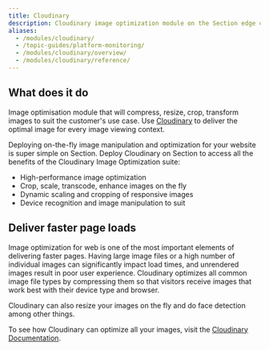 ```yaml
---
title: Cloudinary
description: Cloudinary image optimization module on the Section edge compute platform
aliases:
  - /modules/cloudinary/
  - /topic-guides/platform-monitoring/
  - /modules/cloudinary/overview/
  - /modules/cloudinary/reference/
---
```


## What does it do

Image optimisation module that will compress, resize, crop, transform images to suit the customer's use case. Use [Cloudinary](https://cloudinary.com/) to deliver the optimal image for every image viewing context.

Deploying on-the-fly image manipulation and optimization for your website is super simple on Section. Deploy Cloudinary on Section to access all the benefits of the Cloudinary Image Optimization suite:

- High-performance image optimization
- Crop, scale, transcode, enhance images on the fly
- Dynamic scaling and cropping of responsive images
- Device recognition and image manipulation to suit

## Deliver faster page loads

Image optimization for web is one of the most important elements of delivering faster pages. Having large image files or a high number of individual images can significantly impact load times, and unrendered images result in poor user experience. Cloudinary optimizes all common image file types by compressing them so that visitors receive images that work best with their device type and browser.

Cloudinary can also resize your images on the fly and do face detection among other things.

To see how Cloudinary can optimize all your images, visit the [Cloudinary Documentation](https://cloudinary.com/documentation).